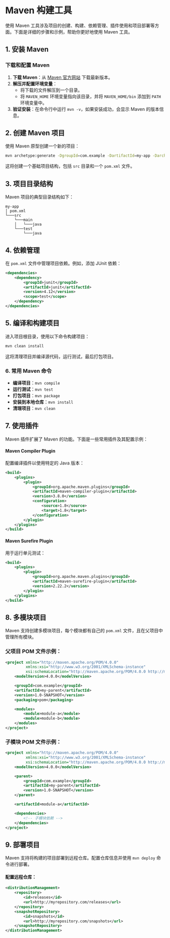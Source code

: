 # Maven 构建工具

使用 Maven 工具涉及项目的创建、构建、依赖管理、插件使用和项目部署等方面。下面是详细的步骤和示例，帮助你更好地使用 Maven 工具。

## 1. 安装 Maven

### 下载和配置 Maven

1. **下载 Maven**：从 [Maven 官方网站](https://maven.apache.org/download.cgi) 下载最新版本。
2. **解压并配置环境变量**：
   - 将下载的文件解压到一个目录。
   - 将 `MAVEN_HOME` 环境变量指向该目录，并将 `MAVEN_HOME/bin` 添加到 `PATH` 环境变量中。
3. **验证安装**：在命令行中运行 `mvn -v`，如果安装成功，会显示 Maven 的版本信息。

## 2. 创建 Maven 项目

使用 Maven 原型创建一个新的项目：

```bash
mvn archetype:generate -DgroupId=com.example -DartifactId=my-app -DarchetypeArtifactId=maven-archetype-quickstart -DinteractiveMode=false
```

这将创建一个基础项目结构，包括 `src` 目录和一个 `pom.xml` 文件。

## 3. 项目目录结构

Maven 项目的典型目录结构如下：

```
my-app
│ pom.xml
└───src
    └───main
    │   └───java
    └───test
        └───java
```

## 4. 依赖管理

在 `pom.xml` 文件中管理项目依赖。例如，添加 JUnit 依赖：

```xml
<dependencies>
    <dependency>
        <groupId>junit</groupId>
        <artifactId>junit</artifactId>
        <version>4.12</version>
        <scope>test</scope>
    </dependency>
</dependencies>
```

## 5. 编译和构建项目

进入项目根目录，使用以下命令构建项目：

```bash
mvn clean install
```

这将清理项目并编译源代码，运行测试，最后打包项目。

### 6. 常用 Maven 命令

- **编译项目**：`mvn compile`
- **运行测试**：`mvn test`
- **打包项目**：`mvn package`
- **安装到本地仓库**：`mvn install`
- **清理项目**：`mvn clean`

## 7. 使用插件

Maven 插件扩展了 Maven 的功能。下面是一些常用插件及其配置示例：

#### Maven Compiler Plugin

配置编译插件以使用特定的 Java 版本：

```xml
<build>
    <plugins>
        <plugin>
            <groupId>org.apache.maven.plugins</groupId>
            <artifactId>maven-compiler-plugin</artifactId>
            <version>3.8.0</version>
            <configuration>
                <source>1.8</source>
                <target>1.8</target>
            </configuration>
        </plugin>
    </plugins>
</build>
```

#### Maven Surefire Plugin

用于运行单元测试：

```xml
<build>
    <plugins>
        <plugin>
            <groupId>org.apache.maven.plugins</groupId>
            <artifactId>maven-surefire-plugin</artifactId>
            <version>2.22.2</version>
        </plugin>
    </plugins>
</build>
```

## 8. 多模块项目

Maven 支持创建多模块项目，每个模块都有自己的 `pom.xml` 文件，且在父项目中管理所有模块。

### 父项目 POM 文件示例：

```xml
<project xmlns="http://maven.apache.org/POM/4.0.0"
         xmlns:xsi="http://www.w3.org/2001/XMLSchema-instance"
         xsi:schemaLocation="http://maven.apache.org/POM/4.0.0 http://maven.apache.org/xsd/maven-4.0.0.xsd">
    <modelVersion>4.0.0</modelVersion>

    <groupId>com.example</groupId>
    <artifactId>my-parent</artifactId>
    <version>1.0-SNAPSHOT</version>
    <packaging>pom</packaging>

    <modules>
        <module>module-a</module>
        <module>module-b</module>
    </modules>
</project>
```

### 子模块 POM 文件示例：

```xml
<project xmlns="http://maven.apache.org/POM/4.0.0"
         xmlns:xsi="http://www.w3.org/2001/XMLSchema-instance"
         xsi:schemaLocation="http://maven.apache.org/POM/4.0.0 http://maven.apache.org/xsd/maven-4.0.0.xsd">
    <modelVersion>4.0.0</modelVersion>

    <parent>
        <groupId>com.example</groupId>
        <artifactId>my-parent</artifactId>
        <version>1.0-SNAPSHOT</version>
    </parent>

    <artifactId>module-a</artifactId>

    <dependencies>
        <!-- 子模块依赖 -->
    </dependencies>
</project>
```

## 9. 部署项目

Maven 支持将构建的项目部署到远程仓库。配置仓库信息并使用 `mvn deploy` 命令进行部署。

#### 配置远程仓库：

```xml
<distributionManagement>
    <repository>
        <id>releases</id>
        <url>http://myrepository.com/releases</url>
    </repository>
    <snapshotRepository>
        <id>snapshots</id>
        <url>http://myrepository.com/snapshots</url>
    </snapshotRepository>
</distributionManagement>
```
